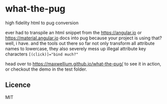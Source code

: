 # what-the-pug
high fidelity html to pug conversion

ever had to transpile an html snippet from the https://angular.io or https://material.angular.io docs into pug because your project is using that?
well, i have. and the tools out there so far not only transform all attribute names to lowercase, they also severely mess up illegal attribute key characters ```[(click)]="bind much?"```

head over to https://maxwellium.github.io/what-the-pug/ to see it in action, or checkout the demo in the test folder.

## Licence
MIT
